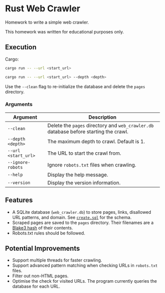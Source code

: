 # Rust Web Crawler

Homework to write a simple web crawler.

This homework was written for educational purposes only.

## Execution

Cargo:
```bash
cargo run -- --url <start_url>

cargo run -- --url <start_url> --depth <depth>
```

Use the `--clean` flag to re-initialize the database and delete the `pages` directory.

### Arguments

| Argument         | Description |
|------------------|-------------|
| `--clean`           | Delete the `pages` directory and `web_crawler.db` database before starting the crawl. |
| `--depth <depth>`   | The maximum depth to crawl. Default is 1.                                  |
| `--url <start_url>` | The URL to start the crawl from.                                           |
| `--ignore-robots`   | Ignore `robots.txt` files when crawling.                                   |
| `--help`            | Display the help message.                                                  |
| `--version`         | Display the version information.                                           |

## Features
 - A SQLite database (`web_crawler.db`) to store pages, links, disallowed URL patterns, and domain. See [`create.sql`](./scripts/create.sql) for the schema.
 - Scraped pages are saved to the `pages` directory. Their filenames are a [Blake3 hash](https://docs.rs/blake3/latest/blake3/) of their contents.
 - Robots.txt rules should be followed.

## Potential Improvements
 - Support multiple threads for faster crawling.
 - Support advanced pattern matching when checking URLs in `robots.txt` files.
 - Filter out non-HTML pages.
 - Optimise the check for visited URLs. The program currently queries the database for each URL.
